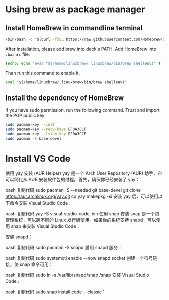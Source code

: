 # Using brew as package manager
## Install HomeBrew in commandline terminal
```bash
/bin/bash -c "$(curl -fsSL https://raw.githubusercontent.com/Homebrew/install/HEAD/install.sh)"
```
After installation, please add brew into deck's PATH. Add HomeBrew into `.bashrc` file.
```bash
(echo; echo 'eval "$(/home/linuxbrew/.linuxbrew/bin/brew shellenv)"') >> /home/deck/.bashrc
```
Then run this command to enable it.
```bash
eval "$(/home/linuxbrew/.linuxbrew/bin/brew shellenv)"
```

## Install the dependency of HomeBrew
If you have sudo permission, run the following command. Trust and import the PGP public key
```bash
sudo pacman-key --init
sudo pacman-key --recv-keys EF0A3CCF
sudo pacman-key --lsign-key EF0A3CCF
sudo pacman -S base-devel
```

# Install VS Code
使用 yay 安装 (AUR Helper)
yay 是一个 Arch User Repository (AUR) 助手，它可以简化从 AUR 安装软件包的过程。首先，确保你已经安装了 yay：

bash
复制代码
sudo pacman -S --needed git base-devel
git clone https://aur.archlinux.org/yay.git
cd yay
makepkg -si
安装 yay 后，可以使用以下命令安装 Visual Studio Code：

bash
复制代码
yay -S visual-studio-code-bin
使用 snap 安装
snap 是一个包管理系统，可以跨不同的 Linux 发行版使用。如果你的系统支持 snapd，可以使用 snap 来安装 Visual Studio Code：

安装 snapd：

bash
复制代码
sudo pacman -S snapd
启用 snapd 服务：

bash
复制代码
sudo systemctl enable --now snapd.socket
创建一个符号链接，使 snap 命令可用：

bash
复制代码
sudo ln -s /var/lib/snapd/snap /snap
安装 Visual Studio Code：

bash
复制代码
sudo snap install code --classic
'

